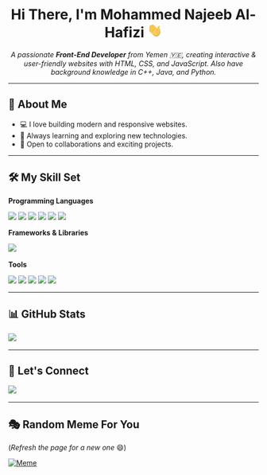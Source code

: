 <h1 align="center">
  Hi There, I'm Mohammed Najeeb Al-Hafizi 
  <img src="https://raw.githubusercontent.com/ABSphreak/ABSphreak/master/gifs/Hi.gif" width="30px">
</h1>

<p align="center">
  <em>A passionate <b>Front-End Developer</b> from Yemen 🇾🇪, creating interactive & user-friendly websites with HTML, CSS, and JavaScript.  
  Also have background knowledge in C++, Java, and Python.</em>
</p>

---

## 🚀 About Me  
- 💻 I love building modern and responsive websites.  
- 🎯 Always learning and exploring new technologies.  
- 🤝 Open to collaborations and exciting projects.  

---

## 🛠️ My Skill Set

**Programming Languages**  
<p>
  <img src="https://img.shields.io/badge/HTML5-E34F26?style=for-the-badge&logo=html5&logoColor=white">
  <img src="https://img.shields.io/badge/CSS3-1572B6?style=for-the-badge&logo=css3&logoColor=white">
  <img src="https://img.shields.io/badge/JavaScript-F7E01D?style=for-the-badge&logo=javascript&logoColor=black">
  <img src="https://img.shields.io/badge/Python-3776AB?style=for-the-badge&logo=python&logoColor=white">
  <img src="https://img.shields.io/badge/C++-00599C?style=for-the-badge&logo=cplusplus&logoColor=white">
  <img src="https://img.shields.io/badge/Java-007396?style=for-the-badge&logo=java&logoColor=white">
</p>

**Frameworks & Libraries**  
<p>
  <img src="https://img.shields.io/badge/React-61DBFB?style=for-the-badge&logo=react&logoColor=black">
</p>

**Tools**  
<p>
  <img src="https://img.shields.io/badge/Git-F05033?style=for-the-badge&logo=git&logoColor=white">
  <img src="https://img.shields.io/badge/VS%20Code-0078D7?style=for-the-badge&logo=visualstudiocode&logoColor=white">
  <img src="https://img.shields.io/badge/Ubuntu-E95420?style=for-the-badge&logo=ubuntu&logoColor=white">
  <img src="https://img.shields.io/badge/Windows-0078D6?style=for-the-badge&logo=windows&logoColor=white">
  <img src="https://img.shields.io/badge/Figma-F24E1E?style=for-the-badge&logo=figma&logoColor=white">
</p>

---

## 📊 GitHub Stats
<p>
  <img src="https://github-readme-stats.vercel.app/api?username=YOUR_GITHUB_USERNAME&show_icons=true&theme=radical&include_all_commits=true">
</p>

---

## 🤝 Let's Connect  
<p>
  <a href="https://www.linkedin.com/in/YOUR_LINKEDIN_PROFILE/">
    <img src="https://img.shields.io/badge/LinkedIn-0077B5?style=for-the-badge&logo=linkedin&logoColor=white">
  </a>
</p>

---

## 🎭 Random Meme For You  
(*Refresh the page for a new one* 😄)  
<p>
  <a href="https://github.com/techytushar/random-memer">
    <img src='https://web-production-4cea.up.railway.app/' title="Meme" height="400">
  </a>
</p>
